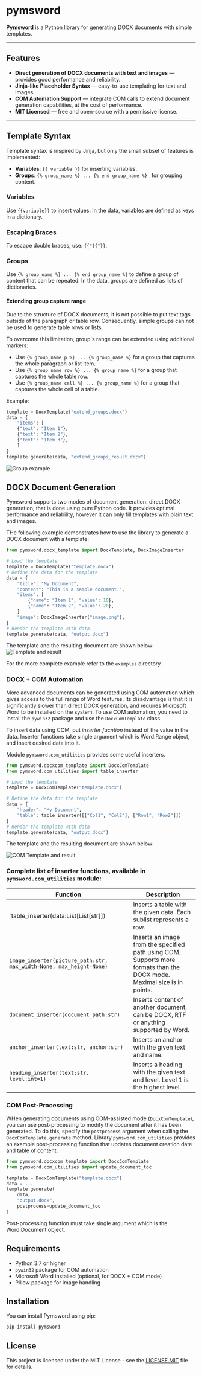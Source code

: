 # pymsword

**Pymsword** is a Python library for generating DOCX documents with simple templates.

---

## Features

- **Direct generation of DOCX documents with text and images** — provides good performance and reliability.
- **Jinja-like Placeholder Syntax** — easy-to-use templating for text and images.
- **COM Automation Support** — integrate COM calls to extend document generation capabilities, at the cost of performance.
- **MIT Licensed** — free and open-source with a permissive license.
---

## Template Syntax

Template syntax is inspired by Jinja, but only the small subset of features is implemented: 
- **Variables**: `{{ variable }}` for inserting variables.
- **Groups**: `{% group_name %} ... {% end group_name %} ` for grouping content.

### Variables
Use `{{variable}}` to insert values.
In the data, variables are defined as keys in a dictionary.

### Escaping Braces
To escape double braces, use: `{{"{{"}}`.

### Groups
Use `{% group_name %} ... {% end group_name %}` to define a group of content that can be repeated.
In the data, groups are defined as lists of dictionaries.

#### Extending group capture range
Due to the structure of DOCX documents, it is not possible to put text tags outside of the paragraph or table row.
Consequently, simple groups can not be used to generate table rows or lists.

To overcome this limitation, group's range can be extended using additional markers:

 - Use `{% group_name p %} ... {% group_name %}` for a group that captures the whole paragraph or list item.
 - Use `{% group_name row %} ... {% group_name %}` for a group that captures the whole table row.
 - Use `{% group_name cell %} ... {% group_name %}` for a group that captures the whole cell of a table. 

Example:
```python
template = DocxTemplate("extend_groups.docx")
data = {
    "items": [
    {"text": "Item 1"},
    {"text": "Item 2"},
    {"text": "Item 3"},
    ]
}
template.generate(data, "extend_groups_result.docx")
```
![Group example](/doc/capture.png)

## DOCX Document Generation
Pymsword supports two modes of document generation: direct DOCX generation, that is done using pure Python code.
It provides optimal performance and reliability, however it can only fill templates with plain text and images.

THe following example demonstrates how to use the library to generate a DOCX document with a template:
```python
from pymsword.docx_template import DocxTemplate, DocxImageInserter

# Load the template
template = DocxTemplate("template.docx")
# Define the data for the template
data = {
    "title": "My Document",
    "content": "This is a sample document.",
    "items": [
        {"name": "Item 1", "value": 10},
        {"name": "Item 2", "value": 20},
    ]
    "image": DocxImageInserter("image.png"),
}
# Render the template with data
template.generate(data, "output.docx")
```

The template and the resulting document are shown below:
![Template and result](/doc/template_basic.png)

For the more complete example refer to the `examples` directory.

### DOCX + COM Automation
More advanced documents can be generated using COM automation which gives access to the full range of Word features.
Its disadvantage is that it is significantly slower than direct DOCX generation, and requires Microsoft Word to be installed on the system.
To use COM automation, you need to install the `pywin32` package and use the `DocxComTemplate` class.

To insert data using COM, put *inserter fucntion* instead of the value in the data. Inserter functions
take single argument which is Word.Range object, and insert desired data into it.

Module `pymsword.com_utilities` provides some useful inserters.

```python
from pymsword.docxcom_template import DocxComTemplate
from pymsword.com_utilities import table_inserter

# Load the template
template = DocxComTemplate("template.docx")

# Define the data for the template
data = {
    "header": "My Document",
    "table": table_inserter([["Col1", "Col2"], ["Row1", "Row2"]])
}
# Render the template with data
template.generate(data, "output.docx")
```
The template and the resulting document are shown below:

![COM Template and result](/doc/template_com.png)

### Complete list of inserter functions, available in `pymsword.com_utilities` module:
| Function                                                           | Description                                                                                                              |
|--------------------------------------------------------------------|--------------------------------------------------------------------------------------------------------------------------|
| `table_inserter(data:List[List[str]])                              | Inserts a table with the given data. Each sublist represents a row.                                                      |
| `image_inserter(picture_path:str, max_width=None, max_height=None)` | Inserts an image from the specified path using COM. Supports more formats than the DOCX mode. Maximal size is in points. |
| `document_inserter(document_path:str)`                             | Inserts content of another document, can be DOCX, RTF or anything supported by Word.                                     |
| `anchor_inserter(text:str, anchor:str)`                            | Inserts an anchor with the given text and name.                                                                          |
| `heading_inserter(text:str, level:int=1)`                          | Inserts a heading with the given text and level. Level 1 is the highest level.                                           |

### COM Post-Processing

WHen generating documents using COM-assisted mode (`DocxComTemplate`), you can use post-processing to modify the document after it has been generated.
To do this, specify the `postprocess` argument when calling the `DocxComTemplate.generate` method.
Library `pymsword.com_utilities` provides an example post-processing function that updates document creation date and table of content:

```python
from pymsword.docxcom_template import DocxComTemplate
from pymsword.com_utilities import update_document_toc

template = DocxComTemplate("template.docx")
data = ...
template.generate(
    data,
    "output.docx",
    postprocess=update_document_toc
)
```

Post-processing function must take single argument which is the Word.Document object.

## Requirements
- Python 3.7 or higher
- `pywin32` package for COM automation
- Microsoft Word installed (optional, for DOCX + COM mode)
- Pillow package for image handling 

## Installation

You can install Pymsword using pip:

```bash
pip install pymsword
```

## License
This project is licensed under the MIT License - see the [LICENSE.MIT](LICENSE.MIT) file for details.
